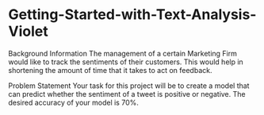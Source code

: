 # Getting-Started-with-Text-Analysis-Violet


Background Information
The management of a certain Marketing Firm would like to track the sentiments of their
customers. This would help in shortening the amount of time that it takes to act on
feedback.


Problem Statement
Your task for this project will be to create a model that can predict whether the sentiment
of a tweet is positive or negative. The desired accuracy of your model is 70%.
